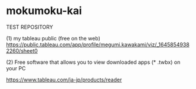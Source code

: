 # mokumoku-kai
TEST REPOSITORY

(1) my tableau public (free on the web)
https://public.tableau.com/app/profile/megumi.kawakami/viz/_16458549382260/sheet0

(2) Free software that allows you to view downloaded apps (* .twbx) on your PC

https://www.tableau.com/ja-jp/products/reader
